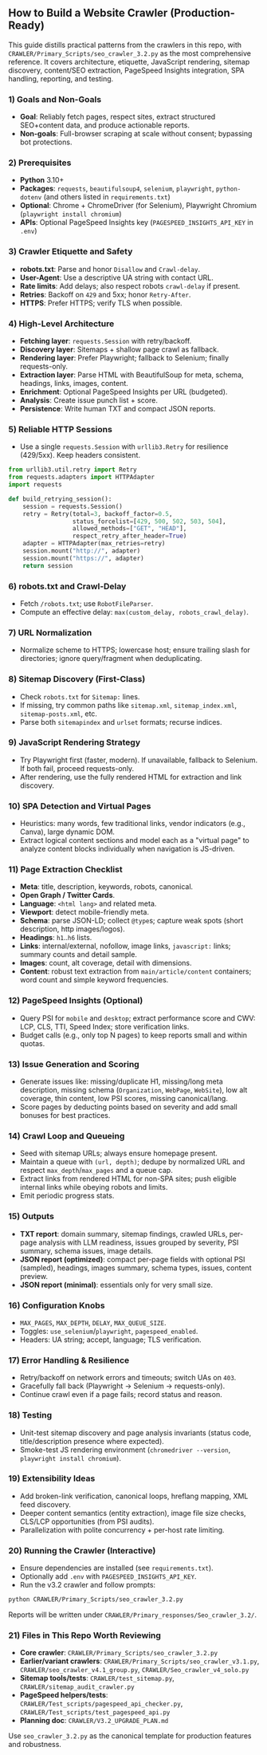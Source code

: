 ## How to Build a Website Crawler (Production-Ready)

This guide distills practical patterns from the crawlers in this repo, with `CRAWLER/Primary_Scripts/seo_crawler_3.2.py` as the most comprehensive reference. It covers architecture, etiquette, JavaScript rendering, sitemap discovery, content/SEO extraction, PageSpeed Insights integration, SPA handling, reporting, and testing.

### 1) Goals and Non-Goals
- **Goal**: Reliably fetch pages, respect sites, extract structured SEO+content data, and produce actionable reports.
- **Non-goals**: Full-browser scraping at scale without consent; bypassing bot protections.

### 2) Prerequisites
- **Python** 3.10+
- **Packages**: `requests`, `beautifulsoup4`, `selenium`, `playwright`, `python-dotenv` (and others listed in `requirements.txt`)
- **Optional**: Chrome + ChromeDriver (for Selenium), Playwright Chromium (`playwright install chromium`)
- **APIs**: Optional PageSpeed Insights key (`PAGESPEED_INSIGHTS_API_KEY` in `.env`)

### 3) Crawler Etiquette and Safety
- **robots.txt**: Parse and honor `Disallow` and `Crawl-delay`.
- **User-Agent**: Use a descriptive UA string with contact URL.
- **Rate limits**: Add delays; also respect robots `crawl-delay` if present.
- **Retries**: Backoff on `429` and 5xx; honor `Retry-After`.
- **HTTPS**: Prefer HTTPS; verify TLS when possible.

### 4) High-Level Architecture
- **Fetching layer**: `requests.Session` with retry/backoff.
- **Discovery layer**: Sitemaps + shallow page crawl as fallback.
- **Rendering layer**: Prefer Playwright; fallback to Selenium; finally requests-only.
- **Extraction layer**: Parse HTML with BeautifulSoup for meta, schema, headings, links, images, content.
- **Enrichment**: Optional PageSpeed Insights per URL (budgeted).
- **Analysis**: Create issue punch list + score.
- **Persistence**: Write human TXT and compact JSON reports.

### 5) Reliable HTTP Sessions
- Use a single `requests.Session` with `urllib3.Retry` for resilience (429/5xx). Keep headers consistent.

```python
from urllib3.util.retry import Retry
from requests.adapters import HTTPAdapter
import requests

def build_retrying_session():
    session = requests.Session()
    retry = Retry(total=3, backoff_factor=0.5,
                  status_forcelist=[429, 500, 502, 503, 504],
                  allowed_methods=["GET", "HEAD"],
                  respect_retry_after_header=True)
    adapter = HTTPAdapter(max_retries=retry)
    session.mount("http://", adapter)
    session.mount("https://", adapter)
    return session
```

### 6) robots.txt and Crawl-Delay
- Fetch `/robots.txt`; use `RobotFileParser`.
- Compute an effective delay: `max(custom_delay, robots_crawl_delay)`.

### 7) URL Normalization
- Normalize scheme to HTTPS; lowercase host; ensure trailing slash for directories; ignore query/fragment when deduplicating.

### 8) Sitemap Discovery (First-Class)
- Check `robots.txt` for `Sitemap:` lines.
- If missing, try common paths like `sitemap.xml`, `sitemap_index.xml`, `sitemap-posts.xml`, etc.
- Parse both `sitemapindex` and `urlset` formats; recurse indices.

### 9) JavaScript Rendering Strategy
- Try Playwright first (faster, modern). If unavailable, fallback to Selenium. If both fail, proceed requests-only.
- After rendering, use the fully rendered HTML for extraction and link discovery.

### 10) SPA Detection and Virtual Pages
- Heuristics: many words, few traditional links, vendor indicators (e.g., Canva), large dynamic DOM.
- Extract logical content sections and model each as a "virtual page" to analyze content blocks individually when navigation is JS-driven.

### 11) Page Extraction Checklist
- **Meta**: title, description, keywords, robots, canonical.
- **Open Graph / Twitter Cards**.
- **Language**: `<html lang>` and related meta.
- **Viewport**: detect mobile-friendly meta.
- **Schema**: parse JSON-LD; collect `@type`s; capture weak spots (short description, http images/logos).
- **Headings**: `h1`..`h6` lists.
- **Links**: internal/external, nofollow, image links, `javascript:` links; summary counts and detail sample.
- **Images**: count, alt coverage, detail with dimensions.
- **Content**: robust text extraction from `main/article/content` containers; word count and simple keyword frequencies.

### 12) PageSpeed Insights (Optional)
- Query PSI for `mobile` and `desktop`; extract performance score and CWV: LCP, CLS, TTI, Speed Index; store verification links.
- Budget calls (e.g., only top N pages) to keep reports small and within quotas.

### 13) Issue Generation and Scoring
- Generate issues like: missing/duplicate H1, missing/long meta description, missing schema (`Organization`, `WebPage`, `WebSite`), low alt coverage, thin content, low PSI scores, missing canonical/lang.
- Score pages by deducting points based on severity and add small bonuses for best practices.

### 14) Crawl Loop and Queueing
- Seed with sitemap URLs; always ensure homepage present.
- Maintain a queue with `(url, depth)`; dedupe by normalized URL and respect `max_depth`/`max_pages` and a queue cap.
- Extract links from rendered HTML for non-SPA sites; push eligible internal links while obeying robots and limits.
- Emit periodic progress stats.

### 15) Outputs
- **TXT report**: domain summary, sitemap findings, crawled URLs, per-page analysis with LLM readiness, issues grouped by severity, PSI summary, schema issues, image details.
- **JSON report (optimized)**: compact per-page fields with optional PSI (sampled), headings, images summary, schema types, issues, content preview.
- **JSON report (minimal)**: essentials only for very small size.

### 16) Configuration Knobs
- `MAX_PAGES`, `MAX_DEPTH`, `DELAY`, `MAX_QUEUE_SIZE`.
- Toggles: `use_selenium`/`playwright`, `pagespeed_enabled`.
- Headers: UA string; accept, language; TLS verification.

### 17) Error Handling & Resilience
- Retry/backoff on network errors and timeouts; switch UAs on `403`.
- Gracefully fall back (Playwright → Selenium → requests-only).
- Continue crawl even if a page fails; record status and reason.

### 18) Testing
- Unit-test sitemap discovery and page analysis invariants (status code, title/description presence where expected).
- Smoke-test JS rendering environment (`chromedriver --version`, `playwright install chromium`).

### 19) Extensibility Ideas
- Add broken-link verification, canonical loops, hreflang mapping, XML feed discovery.
- Deeper content semantics (entity extraction), image file size checks, CLS/LCP opportunities (from PSI audits).
- Parallelization with polite concurrency + per-host rate limiting.

### 20) Running the Crawler (Interactive)
- Ensure dependencies are installed (see `requirements.txt`).
- Optionally add `.env` with `PAGESPEED_INSIGHTS_API_KEY`.
- Run the v3.2 crawler and follow prompts:

```bash
python CRAWLER/Primary_Scripts/seo_crawler_3.2.py
```

Reports will be written under `CRAWLER/Primary_responses/Seo_crawler_3.2/`.

### 21) Files in This Repo Worth Reviewing
- **Core crawler**: `CRAWLER/Primary_Scripts/seo_crawler_3.2.py`
- **Earlier/variant crawlers**: `CRAWLER/Primary_Scripts/seo_crawler_v3.1.py`, `CRAWLER/seo_crawler_v4.1_group.py`, `CRAWLER/Seo_crawler_v4_solo.py`
- **Sitemap tools/tests**: `CRAWLER/test_sitemap.py`, `CRAWLER/sitemap_audit_crawler.py`
- **PageSpeed helpers/tests**: `CRAWLER/Test_scripts/pagespeed_api_checker.py`, `CRAWLER/Test_scripts/test_pagespeed_api.py`
- **Planning doc**: `CRAWLER/V3.2_UPGRADE_PLAN.md`

Use `seo_crawler_3.2.py` as the canonical template for production features and robustness.


